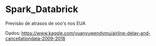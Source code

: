 # Spark_Databrick
Previsão de atrasos de voo's nos EUA

Dados: https://www.kaggle.com/yuanyuwendymu/airline-delay-and-cancellationdata-2009-2018

